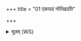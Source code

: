 +++
title = "01 एकपादं नोत्खिदति"

+++
<details><summary>मूलम् (WS)</summary>

एकपादं नोत्खिदति सलिलाद्धंस उत्पतन् |  
यदङ्ग स तमुत्खिदेन्नैवाद्य न श्वः  
रात्री नाहः स्यान्न प्रज्ञायैति किं च न ॥ १ ॥
</details>